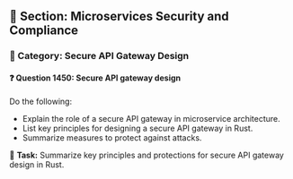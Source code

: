## 📘 Section: Microservices Security and Compliance
### 🔹 Category: Secure API Gateway Design
#### ❓ Question 1450: Secure API gateway design

Do the following:

- Explain the role of a secure API gateway in microservice architecture.
- List key principles for designing a secure API gateway in Rust.
- Summarize measures to protect against attacks.

🔧 **Task:** Summarize key principles and protections for secure API gateway design in Rust.
